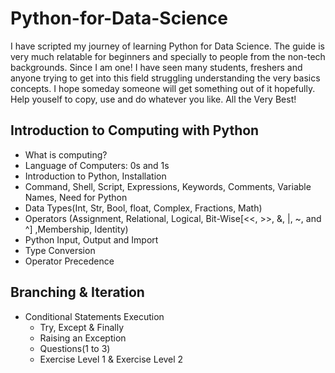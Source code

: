 # Python-for-Data-Science
I have scripted my journey of learning Python for Data Science. The guide is very much relatable for beginners and specially to people from the non-tech backgrounds. Since I am one! I have seen many students, freshers and anyone trying to get into this field struggling understanding the very basics concepts. I hope someday someone will get something out of it hopefully. Help youself to copy, use and do whatever you like. All the Very Best!

## Introduction to Computing with Python
 * What is computing?
 * Language of Computers: 0s and 1s
 * Introduction to Python, Installation 
 * Command, Shell, Script, Expressions, Keywords, Comments, Variable Names, Need for Python 
 * Data Types(Int, Str, Bool, float, Complex, Fractions, Math)
 * Operators (Assignment, Relational, Logical, Bit-Wise[<<, >>, &, |, ~, and ^] ,Membership, Identity) 
 * Python Input, Output and Import
 * Type Conversion
 * Operator Precedence

## Branching & Iteration
 * Conditional Statements Execution
   * Try, Except & Finally
   * Raising an Exception
   * Questions(1 to 3)
   * Exercise Level 1 & Exercise Level 2
 
